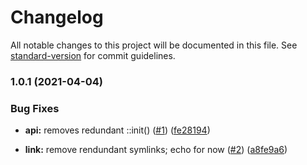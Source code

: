 # Changelog

All notable changes to this project will be documented in this file. See [standard-version](https://github.com/conventional-changelog/standard-version) for commit guidelines.

### 1.0.1 (2021-04-04)


### Bug Fixes

* **api:** removes redundant ::init() ([#1](https://github.com/p6m7g8/p6df-wakatime/issues/1)) ([fe28194](https://github.com/p6m7g8/p6df-wakatime/commit/fe28194e1ebe824035a9e2bab1cae13c4f35e589))


* **link:** remove rendundant symlinks; echo for now ([#2](https://github.com/p6m7g8/p6df-wakatime/issues/2)) ([a8fe9a6](https://github.com/p6m7g8/p6df-wakatime/commit/a8fe9a6ab00f09abcc4c99fee74830d057ef0e8d))
